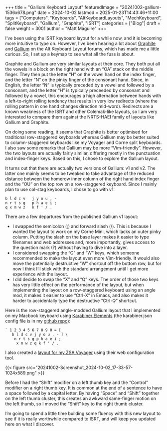 +++
title = "Gallium Keyboard Layout"
featuredImage = "20241002-gallium-1536x678.png"
date = 2024-10-02
lastmod = 2025-01-23T14:43:46+11:00
tags = ["Computers", "Keyboards", "AltKeyboardLayouts", "MechKeyboard", "SplitKeyboard", "Gallium", "Graphite", "ISRT"]
categories = ["Blog"]
draft = false
weight = 3001
author = "Matt Maguire"
+++

I’ve been using the ISRT keyboard layout for a while now, and it is becoming more intuitive to type on. However, I’ve been hearing a lot about [Graphite](https://github.com/rdavison/graphite-layout) and [Gallium](https://github.com/GalileoBlues/Gallium) on the Alt Keyboard Layout forums, which has made me a little curious. So, I set up a keymap to see what all the fuss is about.

<!--more-->

Graphite and Gallium are very similar layouts at their core. They both put all the vowels in a block on the right hand with an “OA” stack on the middle finger. They then put the letter “H” on the vowel hand on the index finger, and the letter “N” on the pinky finger of the consonant hand. Since, in English, the letter “N” is typically preceded by a vowel and followed by a consonant, and the letter “H” is typically preceeded by consonant and followed by a vowel, this encourages a high alternation between hands with a left-to-right rolling tendency that results in very low redirects (where the rolling pattern in one hand changes direction mid-word). Redirects are a known weakness of the ISRT and other Colemak-like layouts, so I am very interested to compare them against the NRTS-HAEI family of layouts like Gallium and Graphite.

On doing some reading, it seems that Graphite is better optimised for traditional row-staggered keyboards whereas Gallium may be better suited to column-staggered keyboards like my Voyager and Corne split keyboards. I also saw some remarks that Gallium may be more “Vim-friendly”. However, the two layouts are actually fairly similar, differing mostly in the punctuation and index-finger keys. Based on this, I chose to explore the Gallium layout.

It turns out that there are actually two versions of Gallium: v1 and v2. The latter one mainly seems to be tweaked to take advantage of the reduced distance between the homerow inner column of the right hand index finger and the “OU” on the top row on a row-staggered keyboard. Since I mainly plan to use col-stag keyboards, I chose to go with v1:

```text
b l d c v   j y o u , -
n r t s g   p h a e i ;
q x m w z   k f ' / .
```

There are a few departures from the published Gallium v1 layout:

-   I swapped the semicolon (;) and forward slash (/). This is because I wanted the layout to work on my Corne Mini, which lacks an outer pinky column. Putting the slash on the base layer makes it easier to type filenames and web addresses and, more importantly, gives access to the question mark (?) without having to dive into a layer.
-   I considered swapping the “C” and “W” keys, which someone recommended to make the layout even more Vim-friendly. It would also move the potentially destructive “W” shortcut off the bottom row, but for now I think I’ll stick with the standard arrangement until I get more experience with the layout.
-   I did decide to swap the “X” and “Q” keys. The order of those two keys has very little effect on the performance of the layout, but when implementing the layout on a row-staggered keyboard using an angle mod, it makes it easier to use “Ctrl-X” in Emacs, and also makes it harder to accidentally type the destructive “Ctrl-Q” shortcut.

Here is the row-staggered angle-modded Gallium layout that I implemented on my Macbook keyboard using [Karabiner Elements](https://karabiner-elements.pqrs.org/) (the karabiner.json config file is in my [github repo](https://github.com/matt-maguire/kbd_firmware/tree/custom/keyboards/crkbd/vial-kb)):

```text
` 1 2 3 4 5 6 7 8 9 0 = [
   b l d c v j y o u , - ] \
    n r t s g p h a e i ;
     x m w z q k f ' / .
```

I also created a [layout for my ZSA Voyager](https://configure.zsa.io/voyager/layouts/KWgaz/94W5A/0) using their web configuration tool.

{{< figure src="20241002-Screenshot_2024-10-02_17-33-57-1024x589.png" >}}

Before I had the “Shift” modifier on a left thumb key and the “Control” modifier on a right thumb key. It is common at the end of a sentence to have a space followed by a capital letter. By having “Space” and “Shift” together on the left thumb cluster, this creates an awkward same-finger motion on the left thumb, so I moved the “Shift” key to the right thumb cluster.

I’m going to spend a little time building some fluency with this new layout to see if it is really worthwhile compared to ISRT, and will keep you updated here on what I discover.
